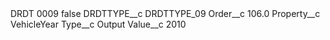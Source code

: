 <?xml version="1.0" encoding="UTF-8"?>
<CustomMetadata xmlns="http://soap.sforce.com/2006/04/metadata" xmlns:xsi="http://www.w3.org/2001/XMLSchema-instance" xmlns:xsd="http://www.w3.org/2001/XMLSchema">
    <label>DRDT 0009</label>
    <protected>false</protected>
    <values>
        <field>DRDTTYPE__c</field>
        <value xsi:type="xsd:string">DRDTTYPE_09</value>
    </values>
    <values>
        <field>Order__c</field>
        <value xsi:type="xsd:double">106.0</value>
    </values>
    <values>
        <field>Property__c</field>
        <value xsi:type="xsd:string">VehicleYear</value>
    </values>
    <values>
        <field>Type__c</field>
        <value xsi:type="xsd:string">Output</value>
    </values>
    <values>
        <field>Value__c</field>
        <value xsi:type="xsd:string">2010</value>
    </values>
</CustomMetadata>

